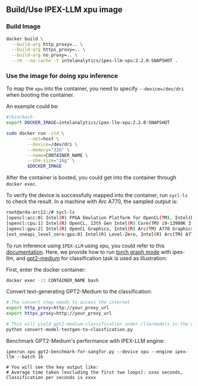 ## Build/Use IPEX-LLM xpu image

### Build Image
```bash
docker build \
  --build-arg http_proxy=.. \
  --build-arg https_proxy=.. \
  --build-arg no_proxy=.. \
  --rm --no-cache -t intelanalytics/ipex-llm-xpu:2.2.0-SNAPSHOT .
```


### Use the image for doing xpu inference

To map the `xpu` into the container, you need to specify `--device=/dev/dri` when booting the container.

An example could be:
```bash
#/bin/bash
export DOCKER_IMAGE=intelanalytics/ipex-llm-xpu:2.2.0-SNAPSHOT

sudo docker run -itd \
        --net=host \
        --device=/dev/dri \
        --memory="32G" \
        --name=CONTAINER_NAME \
        --shm-size="16g" \
        $DOCKER_IMAGE
```


After the container is booted, you could get into the container through `docker exec`.

To verify the device is successfully mapped into the container, run `sycl-ls` to check the result. In a machine with Arc A770, the sampled output is:

```bash
root@arda-arc12:/# sycl-ls
[opencl:acc:0] Intel(R) FPGA Emulation Platform for OpenCL(TM), Intel(R) FPGA Emulation Device 1.2 [2023.16.7.0.21_160000]
[opencl:cpu:1] Intel(R) OpenCL, 13th Gen Intel(R) Core(TM) i9-13900K 3.0 [2023.16.7.0.21_160000]
[opencl:gpu:2] Intel(R) OpenCL Graphics, Intel(R) Arc(TM) A770 Graphics 3.0 [23.17.26241.33]
[ext_oneapi_level_zero:gpu:0] Intel(R) Level-Zero, Intel(R) Arc(TM) A770 Graphics 1.3 [1.3.26241]
```


To run inference using `IPEX-LLM` using xpu, you could refer to this [documentation](https://github.com/intel-analytics/ipex-llm/tree/main/python/llm/example/GPU). Here, we provide how to run [torch graph mode](https://pytorch.org/blog/optimizing-production-pytorch-performance-with-graph-transformations/) with ipex-llm, and [gpt2-medium](https://huggingface.co/openai-community/gpt2-medium) for classification task is used as illustration:

First, enter the docker container:

   ```bash
   docker exec -it CONTAINER_NAME bash
   ```

Convert text-generating GPT2-Medium to the classification:

   ```bash
   # The convert step needs to access the internet
   export http_proxy=http://your_proxy_url
   export https_proxy=http://your_proxy_url

   # This will yield gpt2-medium-classification under /llm/models in the container
   python convert-model-textgen-to-classfication.py
   ```

Benchmark GPT2-Medium's performance with IPEX-LLM engine:

   ``` sbash
   ipexrun xpu gpt2-benchmark-for-sangfor.py --device xpu --engine ipex-llm --batch 16

   # You will see the key output like:
   # Average time taken (excluding the first two loops): xxxx seconds, Classification per seconds is xxxx
   ```

